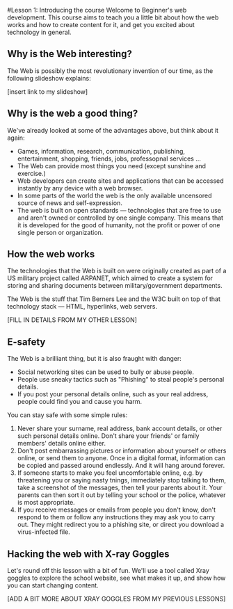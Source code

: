 #Lesson 1: Introducing the course
Welcome to Beginner's web development. This course aims to teach you a little bit about how the web works and how to create content for it, and get you excited about technology in general. 

## Why is the Web interesting?
The Web is possibly the most revolutionary invention of our time, as the following  slideshow explains:

[insert link to my slideshow]

## Why is the web a good thing?
We've already looked at some of the advantages above, but think about it again:

* Games, information, research, communication, publishing, entertainment, shopping, friends, jobs, professopnal services ...
* The Web can provide most things you need (except sunshine and exercise.)
* Web developers can create sites and applications that can be accessed instantly by any device with a web browser.
* In some parts of the world the web is the only available uncensored source of news and self-expression.
* The web is built on open standards — technologies that are free to use and aren't owned or controlled by one single company. This means that it is developed for the good of humanity, not the profit or power of one single person or organization.

## How the web works
The technologies that the Web is built on were originally created as part of a US military project called ARPANET, which aimed to create a system for storing and sharing documents between military/government departments.

The Web is the stuff that Tim Berners Lee and the W3C built on top of that technology stack — HTML, hyperlinks, web servers.

[FILL IN DETAILS FROM MY OTHER LESSON]
## E-safety
The Web is a brilliant thing, but it is also fraught with danger:

* Social networking sites can be used to bully or abuse people.
* People use sneaky tactics such as "Phishing" to steal people's personal details.
* If you post your personal details online, such as your real address, people could find you and cause you harm.

You can stay safe with some simple rules:

1. Never share your surname, real address, bank account details, or other such personal details online. Don't share your friends' or family members' details online either.
2. Don't post embarrassing pictures or information about yourself or others online, or send them to anyone. Once in a digital format, information can be copied and passed around endlessly. And it will hang around forever.
3. If someone starts to make you feel uncomfortable online, e.g. by threatening you or saying nasty tnings, immediately stop talking to them, take a screenshot of the messages, then tell your parents about it. Your parents can then sort it out by telling your school or the police, whatever is most appropriate.
4. If you receive messages or emails from people you don't know, don't respond to them or follow any instructions they may ask you to carry out. They might redirect you to a phishing site, or direct you download a virus-infected file.


## Hacking the web with X-ray Goggles
Let's round off this lesson with a bit of fun. We'll use a tool called Xray goggles to explore the school website, see what makes it up, and show how you can start changing content.

[ADD A BIT MORE ABOUT XRAY GOGGLES FROM MY PREVIOUS LESSONS]